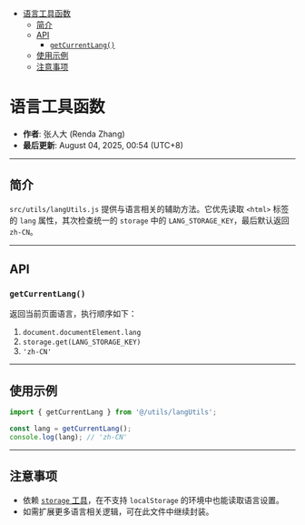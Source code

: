 <!-- START doctoc generated TOC please keep comment here to allow auto update -->
<!-- DON'T EDIT THIS SECTION, INSTEAD RE-RUN doctoc TO UPDATE -->

- [语言工具函数](#语言工具函数)
  - [简介](#简介)
  - [API](#api)
    - [`getCurrentLang()`](#getcurrentlang)
  - [使用示例](#使用示例)
  - [注意事项](#注意事项)

<!-- END doctoc generated TOC please keep comment here to allow auto update -->

# 语言工具函数

- **作者**: 张人大 (Renda Zhang)
- **最后更新**: August 04, 2025, 00:54 (UTC+8)

---

## 简介

`src/utils/langUtils.js` 提供与语言相关的辅助方法。它优先读取 `<html>` 标签的 `lang` 属性，其次检查统一的 `storage` 中的 `LANG_STORAGE_KEY`，最后默认返回 `zh-CN`。

---

## API

### `getCurrentLang()`

返回当前页面语言，执行顺序如下：

1. `document.documentElement.lang`
2. `storage.get(LANG_STORAGE_KEY)`
3. `'zh-CN'`

---

## 使用示例

```js
import { getCurrentLang } from '@/utils/langUtils';

const lang = getCurrentLang();
console.log(lang); // 'zh-CN'
```

---

## 注意事项

 - 依赖 [`storage` 工具](./STORAGE_UTILS.md)，在不支持 `localStorage` 的环境中也能读取语言设置。
- 如需扩展更多语言相关逻辑，可在此文件中继续封装。
